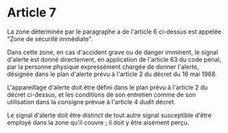 # Article 7

La zone déterminée par le paragraphe a de l'article 6 ci-dessus est appelée "Zone de sécurité immédiate".

Dans cette zone, en cas d'accident grave ou de danger imminent, le signal d'alerte est donné directement, en application de l'article 63 du code pénal, par la personne physique expressément chargée de donner l'alerte, désignée dans le plan d'alerte prévu à l'article 2 du décret du 16 mai 1968.

L'appareillage d'alerte doit être défini dans le plan prévu à l'article 2 du décret ci-dessus, et les conditions de son entretien comme de son utilisation dans la consigne prévue à l'article 4 dudit décret.

Le signal d'alerte doit être distinct de tout autre signal susceptible d'être employé dans la zone qu'il couvre ; il doit y être aisément perçu.
